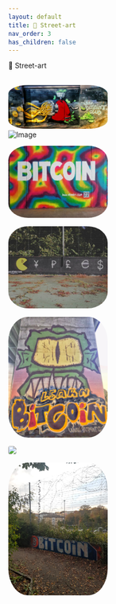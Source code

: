 ```yaml
---
layout: default
title: 🌆 Street-art
nav_order: 3
has_children: false
---
```

<span class="fs-8">🌆 Street-art</span><br>
<br>


 <img src="/img/The%20internet%20machine.jpeg" height="auto" width="200" style="border-radius:20%"><br>
![Image](https://raw.githubusercontent.com/bitpaint/Street-art/master/)

 <img src="/img/Bitcoin.jpg" height="auto" width="200" style="border-radius:20%"><br>


 <img src="/img/Fiatman.jpg" height="auto" width="200" style="border-radius:20%"><br>


 <img src="/img/Learn-Bitcoin.jpg" height="auto" width="200" style="border-radius:20%"><br>


 <img src="/img/Bitcoin_2" height="auto" width="200" style="border-radius:20%"><br>


 <img src="/img/Bitcoin_2.jpg" height="auto" width="200" style="border-radius:20%"><br>

